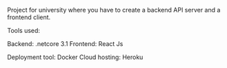 Project for university where you have to create a backend API server and a frontend client.

Tools used:

Backend: .netcore 3.1
Frontend: React Js

Deployment tool: Docker
Cloud hosting: Heroku
